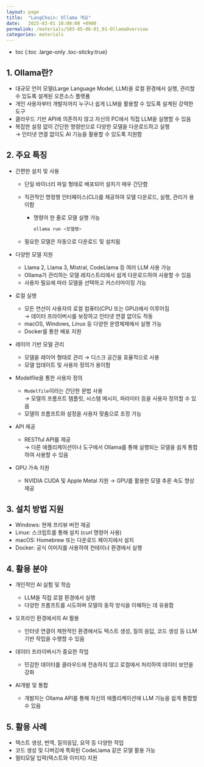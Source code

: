 ```yaml
---
layout: page
title:  "LangChain: Ollama 개요"
date:   2025-03-01 10:00:00 +0900
permalink: /materials/S03-05-06-01_01-OllamaOverview
categories: materials
---
```

* toc
{:toc .large-only .toc-sticky:true}


## 1. Ollama란?
- 대규모 언어 모델(Large Language Model, LLM)을 로컬 환경에서 실행, 관리할 수 있도록 설계된 오픈소스 플랫폼
- 개인 사용자부터 개발자까지 누구나 쉽게 LLM을 활용할 수 있도록 설계된 강력한 도구
- 클라우드 기반 API에 의존하지 않고 자신의 PC에서 직접 LLM을 실행할 수 있음
- 복잡한 설정 없이 간단한 명령만으로 다양한 모델을 다운로드하고 실행<br>→ 인터넷 연결 없이도 AI 기능을 활용할 수 있도록 지원함

## 2. 주요 특징
- 간편한 설치 및 사용
    - 단일 바이너리 파일 형태로 배포되어 설치가 매우 간단함
    - 직관적인 명령행 인터페이스(CLI)를 제공하여 모델 다운로드, 실행, 관리가 용이함
        - 명령어 한 줄로 모델 실행 가능

            ```bash
            ollama run <모델명>
            ```

    - 필요한 모델은 자동으로 다운로드 및 설치됨
    
- 다양한 모델 지원
    - Llama 2, Llama 3, Mistral, CodeLlama 등 여러 LLM 사용 가능
    - Ollama가 관리하는 모델 레지스트리에서 쉽게 다운로드하여 사용할 수 있음
    - 사용자 필요에 따라 모델을 선택하고 커스터마이징 가능

- 로컬 실행
    - 모든 연산이 사용자의 로컬 컴퓨터(CPU 또는 GPU)에서 이루어짐<br>→ 데이터 프라이버시를 보장하고 인터넷 연결 없이도 작동
    - macOS, Windows, Linux 등 다양한 운영체제에서 실행 가능
    - Docker를 통한 배포 지원

- 레이어 기반 모델 관리
    - 모델을 레이어 형태로 관리 → 디스크 공간을 효율적으로 사용
    - 모델 업데이트 및 사용자 정의가 용이함

- Modelfile을 통한 사용자 정의
    - `Modelfile`이라는 간단한 문법 사용<br>→ 모델의 프롬프트 템플릿, 시스템 메시지, 파라미터 등을 사용자 정의할 수 있음
    - 모델의 프롬프트와 설정을 사용자 맞춤으로 조정 가능

- API 제공
    - RESTful API를 제공<br>→ 다른 애플리케이션이나 도구에서 Ollama를 통해 실행되는 모델을 쉽게 통합하여 사용할 수 있음

- GPU 가속 지원
    - NVIDIA CUDA 및 Apple Metal 지원 → GPU를 활용한 모델 추론 속도 향상 제공

## 3. 설치 방법 지원
- Windows: 현재 프리뷰 버전 제공
- Linux: 스크립트를 통해 설치 (curl 명령어 사용)
- macOS: Homebrew 또는 다운로드 페이지에서 설치
- Docker: 공식 이미지를 사용하여 컨테이너 환경에서 실행
    
## 4. 활용 분야
- 개인적인 AI 실험 및 학습
    - LLM을 직접 로컬 환경에서 실행
    - 다양한 프롬프트를 시도하며 모델의 동작 방식을 이해하는 데 유용함

- 오프라인 환경에서의 AI 활용
    - 인터넷 연결이 제한적인 환경에서도 텍스트 생성, 질의 응답, 코드 생성 등 LLM 기반 작업을 수행할 수 있음

- 데이터 프라이버시가 중요한 작업
    - 민감한 데이터를 클라우드에 전송하지 않고 로컬에서 처리하여 데이터 보안을 강화

- AI개발 및 통합
    - 개발자는 Ollama API를 통해 자신의 애플리케이션에 LLM 기능을 쉽게 통합할 수 있음

## 5. 활용 사례
- 텍스트 생성, 번역, 질의응답, 요약 등 다양한 작업
- 코드 생성 및 디버깅에 특화된 CodeLlama 같은 모델 활용 가능
- 멀티모달 입력(텍스트와 이미지) 지원